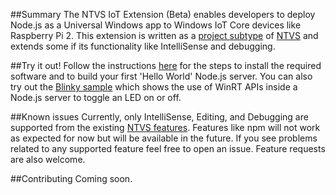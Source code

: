 ##Summary
The NTVS IoT Extension (Beta) enables developers to deploy Node.js as a Universal Windows app to Windows IoT Core devices like Raspberry Pi 2. 
This extension is written as a [project subtype](https://msdn.microsoft.com/en-us/library/bb166488.aspx) of [NTVS](http://aka.ms/ntvs) and extends some if its functionality like IntelliSense and debugging.

##Try it out!
Follow the instructions [here](http://ms-iot.github.io/content/win10/samples/NodejsWU.htm) for the steps to install the required software and to build your first 'Hello World' Node.js server.
You can also try out the [Blinky sample](http://ms-iot.github.io/content/win10/samples/NodejsWUBlinky.htm) which shows the use of WinRT APIs inside a Node.js server to toggle an LED on or off.

##Known issues
Currently, only IntelliSense, Editing, and Debugging are supported from the existing [NTVS features](https://nodejstools.codeplex.com/documentation). Features like npm will not work as expected for now but will be available in the future.
If you see problems related to any supported feature feel free to open an issue. Feature requests are also welcome.

##Contributing
Coming soon.